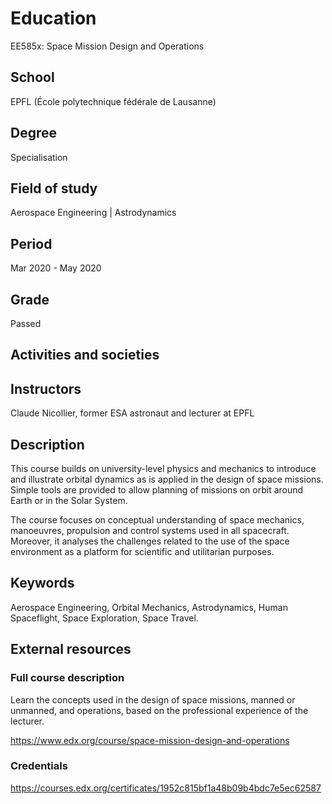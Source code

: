 # Education

EE585x: Space Mission Design and Operations

## School

EPFL (École polytechnique fédérale de Lausanne)

## Degree

Specialisation

## Field of study

Aerospace Engineering | Astrodynamics

## Period

Mar 2020 - May 2020

## Grade

Passed

## Activities and societies

## Instructors

Claude Nicollier, former ESA astronaut and lecturer at EPFL

## Description

This course builds on university-level physics and mechanics to introduce and
illustrate orbital dynamics as is applied in the design of space missions.
Simple tools are provided to allow planning of missions on orbit around Earth or
in the Solar System.

The course focuses on conceptual understanding of space mechanics, manoeuvres,
propulsion and control systems used in all spacecraft. Moreover, it analyses the
challenges related to the use of the space environment as a platform for
scientific and utilitarian purposes.

## Keywords

Aerospace Engineering, Orbital Mechanics, Astrodynamics, Human Spaceflight,
Space Exploration, Space Travel.

## External resources

### Full course description

Learn the concepts used in the design of space missions, manned or unmanned, and
operations, based on the professional experience of the lecturer.

<https://www.edx.org/course/space-mission-design-and-operations>

### Credentials

<https://courses.edx.org/certificates/1952c815bf1a48b09b4bdc7e5ec62587>
